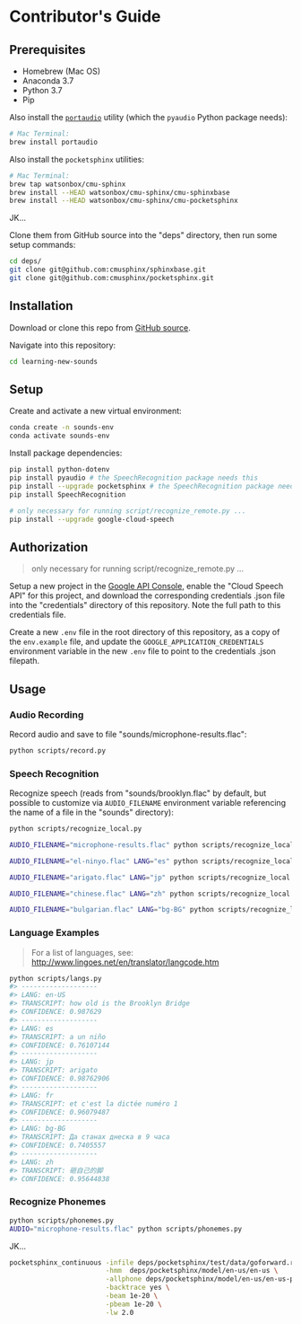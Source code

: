 # Contributor's Guide

## Prerequisites

  + Homebrew (Mac OS)
  + Anaconda 3.7
  + Python 3.7
  + Pip

Also install the [`portaudio`](http://people.csail.mit.edu/hubert/pyaudio/#downloads) utility (which the `pyaudio` Python package needs):

```sh
# Mac Terminal:
brew install portaudio
```

Also install the `pocketsphinx` utilities:

```sh
# Mac Terminal:
brew tap watsonbox/cmu-sphinx
brew install --HEAD watsonbox/cmu-sphinx/cmu-sphinxbase
brew install --HEAD watsonbox/cmu-sphinx/cmu-pocketsphinx
```

JK...

Clone them from GitHub source into the "deps" directory, then run some setup commands:

```sh
cd deps/
git clone git@github.com:cmusphinx/sphinxbase.git
git clone git@github.com:cmusphinx/pocketsphinx.git
```




















## Installation

Download or clone this repo from [GitHub source](https://github.com/s2t2/learning-new-sounds).

Navigate into this repository:

```sh
cd learning-new-sounds
```

## Setup

Create and activate a new virtual environment:

```sh
conda create -n sounds-env
conda activate sounds-env
```

Install package dependencies:

```sh
pip install python-dotenv
pip install pyaudio # the SpeechRecognition package needs this
pip install --upgrade pocketsphinx # the SpeechRecognition package needs this
pip install SpeechRecognition

# only necessary for running script/recognize_remote.py ...
pip install --upgrade google-cloud-speech
```

## Authorization

> only necessary for running script/recognize_remote.py ...

Setup a new project in the [Google API Console](https://console.cloud.google.com/cloud-resource-manager), enable the "Cloud Speech API" for this project, and download the corresponding credentials .json file into the "credentials" directory of this repository. Note the full path to this credentials file.

Create a new `.env` file in the root directory of this repository, as a copy of the `env.example` file, and update the `GOOGLE_APPLICATION_CREDENTIALS` environment variable in the new `.env` file to point to the credentials .json filepath.

## Usage

### Audio Recording

Record audio and save to file "sounds/microphone-results.flac":

```sh
python scripts/record.py
```

### Speech Recognition

Recognize speech (reads from "sounds/brooklyn.flac" by default, but possible to customize via `AUDIO_FILENAME` environment variable referencing the name of a file in the "sounds" directory):

```sh
python scripts/recognize_local.py

AUDIO_FILENAME="microphone-results.flac" python scripts/recognize_local.py

AUDIO_FILENAME="el-ninyo.flac" LANG="es" python scripts/recognize_local.py

AUDIO_FILENAME="arigato.flac" LANG="jp" python scripts/recognize_local.py

AUDIO_FILENAME="chinese.flac" LANG="zh" python scripts/recognize_local.py

AUDIO_FILENAME="bulgarian.flac" LANG="bg-BG" python scripts/recognize_local.py

```

### Language Examples

> For a list of languages, see: http://www.lingoes.net/en/translator/langcode.htm

```sh
python scripts/langs.py
#> -------------------
#> LANG: en-US
#> TRANSCRIPT: how old is the Brooklyn Bridge
#> CONFIDENCE: 0.987629
#> -------------------
#> LANG: es
#> TRANSCRIPT: a un niño
#> CONFIDENCE: 0.76107144
#> -------------------
#> LANG: jp
#> TRANSCRIPT: arigato
#> CONFIDENCE: 0.98762906
#> -------------------
#> LANG: fr
#> TRANSCRIPT: et c'est la dictée numéro 1
#> CONFIDENCE: 0.96079487
#> -------------------
#> LANG: bg-BG
#> TRANSCRIPT: Да станах днеска в 9 часа
#> CONFIDENCE: 0.7405557
#> -------------------
#> LANG: zh
#> TRANSCRIPT: 砸自己的脚
#> CONFIDENCE: 0.95644838
```

### Recognize Phonemes





```sh
python scripts/phonemes.py
AUDIO="microphone-results.flac" python scripts/phonemes.py
```


JK...


```sh
pocketsphinx_continuous -infile deps/pocketsphinx/test/data/goforward.raw \
                        -hmm  deps/pocketsphinx/model/en-us/en-us \
                        -allphone deps/pocketsphinx/model/en-us/en-us-phone.lm.bin \
                        -backtrace yes \
                        -beam 1e-20 \
                        -pbeam 1e-20 \
                        -lw 2.0
```
